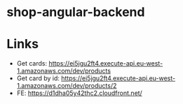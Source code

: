 # shop-angular-backend

# Links
- Get cards: https://ei5jgu2ft4.execute-api.eu-west-1.amazonaws.com/dev/products
- Get card by id: https://ei5jgu2ft4.execute-api.eu-west-1.amazonaws.com/dev/products/2
- FE: https://d1dha05y42thc2.cloudfront.net/